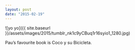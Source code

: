 ```yaml
---
layout: post
date: "2015-02-19"
---
```


![yo yo]({{ site.baseurl }}/assets/images/2015/tumblr_nk1c9yCBuq1r16syio1_1280.jpg)

Pau’s favourite book is Coco y su Bicicleta.
